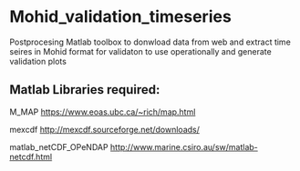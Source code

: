 # Mohid_validation_timeseries
Postprocesing Matlab toolbox to donwload data from web and extract time seires in Mohid format for validaton to use operationally and generate validation plots

## Matlab Libraries required:
  M_MAP                  https://www.eoas.ubc.ca/~rich/map.html
  
  mexcdf                 http://mexcdf.sourceforge.net/downloads/
  
  matlab_netCDF_OPeNDAP  http://www.marine.csiro.au/sw/matlab-netcdf.html



